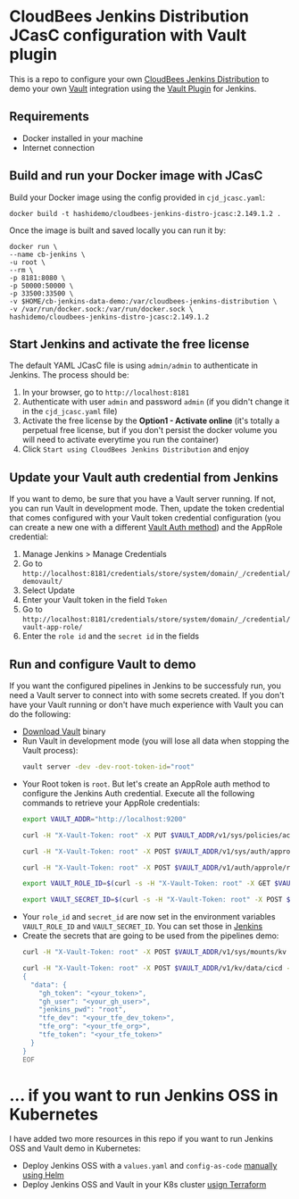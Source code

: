 # CloudBees Jenkins Distribution JCasC configuration with Vault plugin

This is a repo to configure your own [CloudBees Jenkins Distribution]() to demo your own [Vault]() integration using the [Vault Plugin]() for Jenkins.

## Requirements

* Docker installed in your machine
* Internet connection

## Build and run your Docker image with JCasC

Build your Docker image using the config provided in `cjd_jcasc.yaml`:

```
docker build -t hashidemo/cloudbees-jenkins-distro-jcasc:2.149.1.2 .
```

Once the image is built and saved locally you can run it by:

```
docker run \
--name cb-jenkins \
-u root \
--rm \
-p 8181:8080 \
-p 50000:50000 \
-p 33500:33500 \
-v $HOME/cb-jenkins-data-demo:/var/cloudbees-jenkins-distribution \
-v /var/run/docker.sock:/var/run/docker.sock \
hashidemo/cloudbees-jenkins-distro-jcasc:2.149.1.2
```

## Start Jenkins and activate the free license

The default YAML JCasC file is using `admin/admin` to authenticate in Jenkins. The process should be:

1. In your browser, go to `http://localhost:8181`
2. Authenticate with user `admin` and password `admin` (if you didn't change it in the `cjd_jcasc.yaml` file)
3. Activate the free license by the **Option1 - Activate online** (it's totally a perpetual free license, but if you don't persist the docker volume you will need to activate everytime you run the container)
4. Click `Start using CloudBees Jenkins Distribution` and enjoy

## Update your Vault auth credential from Jenkins

If you want to demo, be sure that you have a Vault server running. If not, you can run Vault in development mode. Then, update the token credential that comes configured with your Vault token credential configuration (you can create a new one with a different [Vault Auth method]()) and the AppRole credential:

1. Manage Jenkins > Manage Credentials
2. Go to `http://localhost:8181/credentials/store/system/domain/_/credential/demovault/`
3. Select Update
4. Enter your Vault token in the field `Token`
5. Go to `http://localhost:8181/credentials/store/system/domain/_/credential/vault-app-role/`
6. Enter the `role id` and the `secret id` in the fields


## Run and configure Vault to demo

If you want the configured pipelines in Jenkins to be successfuly run, you need a Vault server to connect into with some secrets created. If you don't have your Vault running or don't have much experience with Vault you can do the following:

* [Download Vault](https://www.vaultproject.io/downloads) binary
* Run Vault in development mode (you will lose all data when stopping the Vault process):
  ```bash
  vault server -dev -dev-root-token-id="root"
  ```
* Your Root token is `root`. But let's create an AppRole auth method to configure the Jenkins Auth credential. Execute all the following commands to retrieve your AppRole credentials:
  ```bash
  export VAULT_ADDR="http://localhost:9200"

  curl -H "X-Vault-Token: root" -X PUT $VAULT_ADDR/v1/sys/policies/acl/jenkins-pol --data '{"policy": "path \"kv/data/cicd\" { capabilities = [ \"read\", \"list\" ] }\npath \"kv/cicd\" { capabilities = [ \"read\", \"list\" ] }"}'

  curl -H "X-Vault-Token: root" -X POST $VAULT_ADDR/v1/sys/auth/approle -d type=approle

  curl -H "X-Vault-Token: root" -X POST $VAULT_ADDR/v1/auth/approle/role/jenkins -d role_name=jenkins -d policies=jenkins-pol

  export VAULT_ROLE_ID=$(curl -s -H "X-Vault-Token: root" -X GET $VAULT_ADDR/v1/auth/approle/role/jenkins/role-id | jq -r '.data.role_id')

  export VAULT_SECRET_ID=$(curl -s -H "X-Vault-Token: root" -X POST $VAULT_ADDR/v1/auth/approle/role/jenkins/secret-id -d role_name=jenkin | jq -r '.data.secret_id')
  ```
* Your `role_id` and `secret_id` are now set in the environment variables `VAULT_ROLE_ID` and `VAULT_SECRET_ID`. You can set those in [Jenkins](http://localhost:8181/credentials/store/system/domain/_/credential/vault-app-role/)
* Create the secrets that are going to be used from the pipelines demo:
  ```bash
  curl -H "X-Vault-Token: root" -X POST $VAULT_ADDR/v1/sys/mounts/kv -d '{"type": "kv","options":{"version": "2"}}'
  
  curl -H "X-Vault-Token: root" -X POST $VAULT_ADDR/v1/kv/data/cicd --data @- <<EOF
  {
    "data": {
      "gh_token": "<your_token>",
      "gh_user": "<your_gh_user>",
      "jenkins_pwd": "root",
      "tfe_dev": "<your_tfe_dev_token>",
      "tfe_org": "<your_tfe_org>",
      "tfe_token": "<your_tfe_token>"
    }
  }
  EOF
  ```

# ... if you want to run Jenkins OSS in Kubernetes

I have added two more resources in this repo if you want to run Jenkins OSS and Vault demo in Kubernetes:

* Deploy Jenkins OSS with a `values.yaml` and `config-as-code` [manually using Helm](./k8s-jenkins_oss/README.md)
* Deploy Jenkins OSS and Vault in your K8s cluster [usign Terraform](./terraform-jenkins-vault/README.md)


